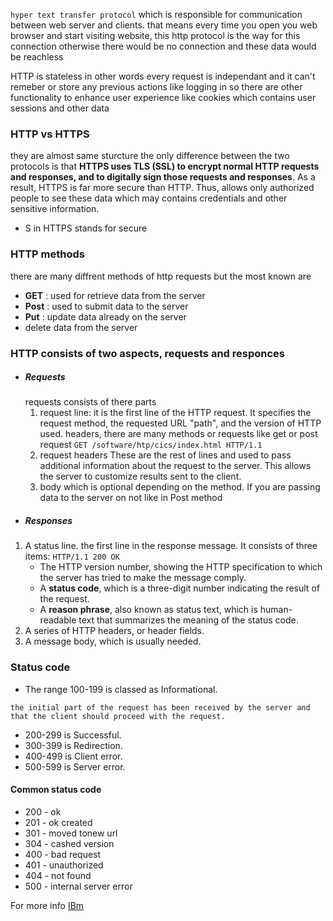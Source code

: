 `hyper text transfer protocol` which is responsible for communication between web server and clients. that means every time you open you web browser and start visiting website, this http protocol is the  way for this connection otherwise there would be no connection and these data would be reachless

HTTP is stateless in other words every request is independant and it can't remeber or store any previous actions like logging in so there are other functionality to enhance user experience like cookies which contains user sessions and other data 

### HTTP vs HTTPS

they are almost same sturcture the only difference between the two protocols is that **HTTPS uses TLS (SSL) to encrypt normal HTTP requests and responses, and to digitally sign those requests and responses**. As a result, HTTPS is far more secure than HTTP. Thus, allows only authorized people to see these data which may contains credentials and other sensitive information.
+ S in HTTPS stands for secure 

### HTTP methods 
there are many diffrent methods of http requests but the most known are 
+ **GET** : used for retrieve data from the server 
+ **Post** : used to submit data to the server 
+ **Put** : update data already on the server 
+ delete data from the server 

### HTTP consists of two aspects, requests and responces

- ##### Requests
	requests consists of there parts 
	1. request line: it is the first line of the HTTP request.
	It specifies the request method, the requested URL "path", and the version of HTTP used. headers, there are many methods or requests like get or post request 
	`GET /software/htp/cics/index.html HTTP/1.1`
	2. request headers 
	These are the rest of lines and used to pass additional information about the request to the server. This allows the server to customize results sent to the client.
	3. body which is optional depending on the method. If you are passing data to the server on not like in Post method
+ ##### Responses 
1. A status line.
	the first line in the response message. It consists of three items:
	`HTTP/1.1 200 OK`
	+ The HTTP version number, showing the HTTP specification to which the server has tried to make the message comply.
	+ A **status code**, which is a three-digit number indicating the result of the request.
	+ A **reason phrase**, also known as status text, which is human-readable text that summarizes the meaning of the status code.
2.  A series of HTTP headers, or header fields.
3.  A message body, which is usually needed.

### Status code
-  The range 100-199 is classed as Informational.
```
the initial part of the request has been received by the server and that the client should proceed with the request.
```
-   200-299 is Successful.
-   300-399 is Redirection.
-   400-499 is Client error.
-   500-599 is Server error.

#### Common status code 
+ 200 - ok 
+ 201 - ok created
+ 301 - moved tonew url 
+ 304 - cashed version 
+ 400 - bad request 
+ 401 - unauthorized
+ 404 - not found 
+ 500  - internal server error 

For more info [IBm](https://www.ibm.com/docs/en/cics-ts/5.2?topic=concepts-http-protocol) 